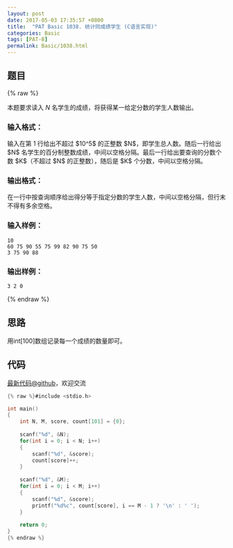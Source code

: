 ```yaml
---
layout: post
date: 2017-05-03 17:35:57 +0800
title:  "PAT Basic 1038. 统计同成绩学生 (C语言实现)"
categories: Basic
tags: [PAT-B]
permalink: Basic/1038.html
---
```


## 题目

{% raw %}<div class="ques-view"><p>本题要求读入 <span>$N$</span> 名学生的成绩，将获得某一给定分数的学生人数输出。</p>
<h3 id="-">输入格式：</h3>
<p>输入在第 1 行给出不超过 <span>$10^5$</span> 的正整数 <span>$N$</span>，即学生总人数。随后一行给出 <span>$N$</span> 名学生的百分制整数成绩，中间以空格分隔。最后一行给出要查询的分数个数 <span>$K$</span>（不超过 <span>$N$</span> 的正整数），随后是 <span>$K$</span> 个分数，中间以空格分隔。</p>
<h3 id="-">输出格式：</h3>
<p>在一行中按查询顺序给出得分等于指定分数的学生人数，中间以空格分隔，但行末不得有多余空格。</p>
<h3 id="-">输入样例：</h3>
<pre><code class="lang-in">10
60 75 90 55 75 99 82 90 75 50
3 75 90 88
</code></pre>
<h3 id="-">输出样例：</h3>
<pre><code class="lang-out">3 2 0
</code></pre>
</div>{% endraw %}

## 思路

用int[100]数组记录每一个成绩的数量即可。

## 代码

[最新代码@github](https://github.com/OliverLew/PAT/blob/master/PATBasic/1038.c)，欢迎交流
```c
{% raw %}#include <stdio.h>

int main()
{
    int N, M, score, count[101] = {0};
    
    scanf("%d", &N);
    for(int i = 0; i < N; i++)
    {
        scanf("%d", &score);
        count[score]++;
    }
    
    scanf("%d", &M);
    for(int i = 0; i < M; i++)
    {
        scanf("%d", &score);
        printf("%d%c", count[score], i == M - 1 ? '\n' : ' ');
    }
    
    return 0;
}
{% endraw %}
```